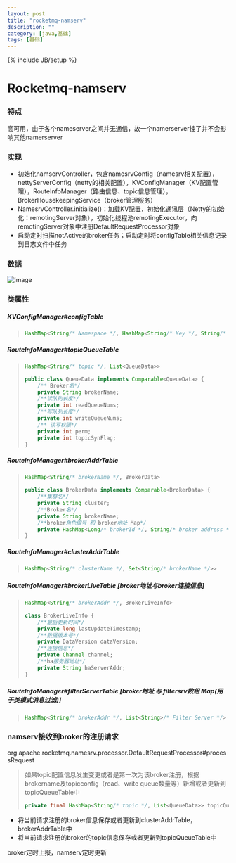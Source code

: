 ```yaml
---
layout: post
title: "rocketmq-namserv"
description: ""
category: [java,基础]
tags: [基础]
---
```

{% include JB/setup %}

# Rocketmq-namserv

### 特点

高可用，由于各个nameserver之间并无通信，故一个namerserver挂了并不会影响其他namerserver

### 实现

* 初始化namservController，包含namesrvConfig（namesrv相关配置），nettyServerConfig（netty的相关配置），KVConfigManager（KV配置管理），RouteInfoManager（路由信息、topic信息管理），BrokerHousekeepingService（broker管理服务）
* NamesrvController.initialize()：加载KV配置，初始化通讯层（Netty的初始化：remotingServer对象），初始化线程池remotingExecutor，向remotingServer对象中注册DefaultRequestProcessor对象
* 启动定时扫描notActive的broker任务；启动定时将configTable相关信息记录到日志文件中任务

### 数据

![image](https://ws1.sinaimg.cn/small/87a42753ly1g25vfvlj61j20di09eq3r.jpg)

### 类属性

##### KVConfigManager#configTable

> ```java
> HashMap<String/* Namespace */, HashMap<String/* Key */, String/* Value */>> 
> ```

##### RouteInfoManager#topicQueueTable

> ```java
> HashMap<String/* topic */, List<QueueData>>
> ```
>
> ```java
> public class QueueData implements Comparable<QueueData> {
>     /** Broker名*/
>     private String brokerName;
>     /**读队列长度*/
>     private int readQueueNums;
>     /**写队列长度*/
>     private int writeQueueNums;
>     /** 读写权限*/
>     private int perm;
>     private int topicSynFlag;
> }
> ```

##### RouteInfoManager#brokerAddrTable

> ```java
> HashMap<String/* brokerName */, BrokerData>
> ```
>
> ```java
> public class BrokerData implements Comparable<BrokerData> {
>     /**集群名*/
>     private String cluster;
>     /**Broker名*/
>     private String brokerName;
>     /**broker角色编号 和 broker地址 Map*/
>     private HashMap<Long/* brokerId */, String/* broker address */> brokerAddrs;
> }
> ```

##### RouteInfoManager#clusterAddrTable

> ```java
> HashMap<String/* clusterName */, Set<String/* brokerName */>>
> ```

##### RouteInfoManager#brokerLiveTable  [broker地址与broker连接信息]

> ```java
> HashMap<String/* brokerAddr */, BrokerLiveInfo>
> ```
>
> ```java
> class BrokerLiveInfo {
>     /**最后更新时间*/
>     private long lastUpdateTimestamp;
>     /**数据版本号*/
>     private DataVersion dataVersion;
>     /**连接信息*/
>     private Channel channel;
>     /**ha服务器地址*/
>     private String haServerAddr;
> }
> ```

##### RouteInfoManager#filterServerTable  [broker地址 与 filtersrv数组 Map(用于类模式消息过滤)]

> ```java
> HashMap<String/* brokerAddr */, List<String>/* Filter Server */>
> ```

### namserv接收到broker的注册请求

org.apache.rocketmq.namesrv.processor.DefaultRequestProcessor#processRequest

> 如果topic配置信息发生变更或者是第一次为该broker注册，根据brokername及topicconfig（read、write queue数量等）新增或者更新到topicQueueTable中
>
> ```java
> private final HashMap<String/* topic */, List<QueueData>> topicQueueTable;
> ```

- 将当前请求注册的broker信息保存或者更新到clusterAddrTable，brokerAddrTable中
- 将当前请求注册的broker的topic信息保存或者更新到topicQueueTable中

broker定时上报，namserv定时更新